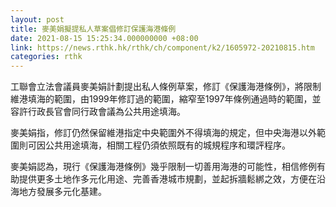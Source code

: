 ```yaml
---
layout: post
title: 麥美娟擬提私人草案倡修訂保護海港條例
date: 2021-08-15 15:25:34.000000000 +08:00
link: https://news.rthk.hk/rthk/ch/component/k2/1605972-20210815.htm
categories: rthk
---
```


工聯會立法會議員麥美娟計劃提出私人條例草案，修訂《保護海港條例》，將限制維港填海的範圍，由1999年修訂過的範圍，縮窄至1997年條例通過時的範圍，並容許行政長官會同行政會議為公共用途填海。

麥美娟指，修訂仍然保留維港指定中央範圍外不得填海的規定，但中央海港以外範圍則可因公共用途填海，相關工程仍須依照既有的城規程序和環評程序。

麥美娟認為，現行《保護海港條例》幾乎限制一切善用海港的可能性，相信修例有助提供更多土地作多元化用途、完善香港城市規劃，並起拆牆鬆綁之效，方便在沿海地方發展多元化基建。
